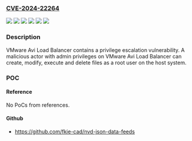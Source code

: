 ### [CVE-2024-22264](https://cve.mitre.org/cgi-bin/cvename.cgi?name=CVE-2024-22264)
![](https://img.shields.io/static/v1?label=Product&message=VMware%20Avi%20Load%20Balancer&color=blue)
![](https://img.shields.io/static/v1?label=Version&message=22.1.x%20&color=brightgreen)
![](https://img.shields.io/static/v1?label=Version&message=22.10.0%20&color=brightgreen)
![](https://img.shields.io/static/v1?label=Version&message=30.0.0%20&color=brightgreen)
![](https://img.shields.io/static/v1?label=Version&message=30.x.x%20&color=brightgreen)
![](https://img.shields.io/static/v1?label=Vulnerability&message=n%2Fa&color=blue)

### Description

VMware Avi Load Balancer contains a privilege escalation vulnerability. A malicious actor with admin privileges on VMware Avi Load Balancer can create, modify, execute and delete files as a root user on the host system.

### POC

#### Reference
No PoCs from references.

#### Github
- https://github.com/fkie-cad/nvd-json-data-feeds

